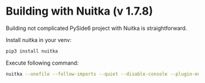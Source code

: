 # Building with Nuitka (v 1.7.8)
Building not complicated PySide6 project with Nuitka is straightforward.

Install nuitka in your venv:
```bash
pip3 install nuitka
```

Execute following command:
```bash
nuitka --onefile --follow-imports --quiet --disable-console --plugin-enable=pyside6 --output-filename=slider_manipulator_v1.1.exe .\main.py
```